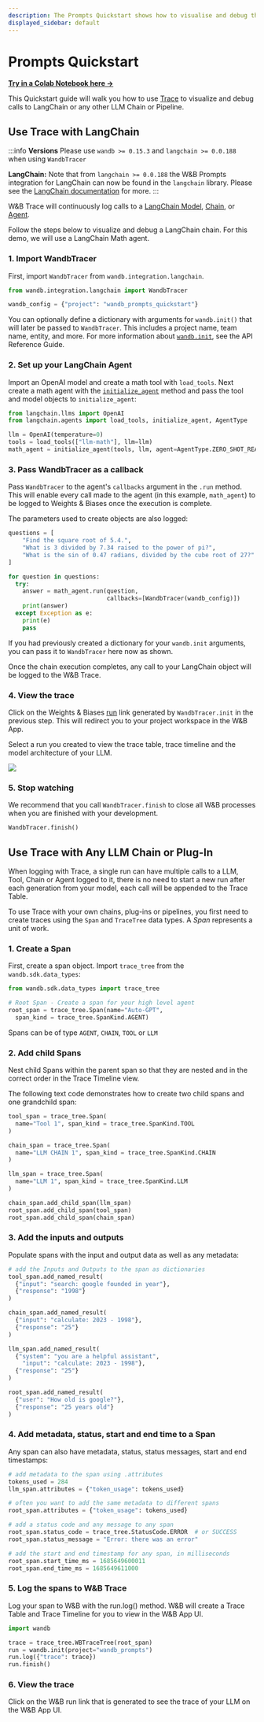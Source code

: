 ```yaml
---
description: The Prompts Quickstart shows how to visualise and debug the execution flow of your LLM chains and pipelines
displayed_sidebar: default
---
```


# Prompts Quickstart

[**Try in a Colab Notebook here →**](http://wandb.me/prompts-quickstart)

<head>
  <title>Prompts Quickstart</title>
</head>

This Quickstart guide will walk you how to use [Trace](intro.md) to visualize and debug calls to LangChain or any other LLM Chain or Pipeline.

<!-- This Quickstart guide will walk you how to use Weights & Biases (W&B) Prompts tools to visualise and debug the execution flow of your LLM chains or pipelines. -->


## Use Trace with LangChain

:::info
**Versions** Please use `wandb >= 0.15.3` and `langchain >= 0.0.188` when using `WandbTracer` 

**LangChain:** Note that from `langchain >= 0.0.188` the W&B Prompts integration for LangChain can now be found in the `langchain` library. Please see the [LangChain documentation](https://python.langchain.com/en/latest/integrations/agent_with_wandb_tracing.html) for more.
:::

W&B Trace will continuously log calls to a [LangChain Model](https://python.langchain.com/en/latest/modules/models.html), [Chain](https://python.langchain.com/en/latest/modules/chains.html), or [Agent](https://python.langchain.com/en/latest/modules/agents.html).

Follow the steps below to visualize and debug a LangChain chain. For this demo, we will use a LangChain Math agent.

### 1. Import WandbTracer

First, import `WandbTracer` from `wandb.integration.langchain`.

```python
from wandb.integration.langchain import WandbTracer

wandb_config = {"project": "wandb_prompts_quickstart"}
```

You can optionally define a dictionary with arguments for `wandb.init()` that will later be passed to `WandbTracer`. This includes a project name, team name, entity, and more. For more information about [`wandb.init`](../../ref/python/init.md), see the API Reference Guide.


### 2. Set up your LangChain Agent
Import an OpenAI model and create a math tool with `load_tools`. Next create a math agent with the [`initialize_agent`](https://python.langchain.com/en/latest/_modules/langchain/agents/initialize.html) method and pass the tool and model objects to `initialize_agent`:

```python
from langchain.llms import OpenAI
from langchain.agents import load_tools, initialize_agent, AgentType

llm = OpenAI(temperature=0)
tools = load_tools(["llm-math"], llm=llm)
math_agent = initialize_agent(tools, llm, agent=AgentType.ZERO_SHOT_REACT_DESCRIPTION)
```

### 3. Pass WandbTracer as a callback

Pass `WandbTracer` to the agent's `callbacks` argument in the `.run` method. This will enable every call made to the agent (in this example, `math_agent`) to be logged to Weights & Biases once the execution is complete.

The parameters used to create objects are also logged:

```python
questions = [
    "Find the square root of 5.4.",
    "What is 3 divided by 7.34 raised to the power of pi?",
    "What is the sin of 0.47 radians, divided by the cube root of 27?"
]

for question in questions:
  try:
    answer = math_agent.run(question, 
                            callbacks=[WandbTracer(wandb_config)])
    print(answer)
  except Exception as e:
    print(e)
    pass
```

If you had previously created a dictionary for your `wandb.init` arguments, you can pass it to `WandbTracer` here now as shown.

Once the chain execution completes, any call to your LangChain object will be logged to the W&B Trace. 

### 4. View the trace

Click on the Weights & Biases [run](../runs/intro.md) link generated by `WandbTracer.init` in the previous step. This will redirect you to your project workspace in the W&B App. 

Select a run you created to view the trace table, trace timeline and the model architecture of your LLM. 

![](/images/prompts/trace_timeline_detailed.png)




### 5. Stop watching
We recommend that you call `WandbTracer.finish` to close all W&B processes when you are finished with your development.

```python
WandbTracer.finish()
```



## Use Trace with Any LLM Chain or Plug-In

When logging with Trace, a single run can have multiple calls to a LLM, Tool, Chain or Agent logged to it, there is no need to start a new run after each generation from your model, each call will be appended to the Trace Table.

To use Trace with your own chains, plug-ins or pipelines, you first need to create traces using the `Span` and `TraceTree` data types. A _Span_ represents a unit of work.

### 1. Create a Span
First, create a span object. Import `trace_tree` from the `wandb.sdk.data_types`:

```python
from wandb.sdk.data_types import trace_tree

# Root Span - Create a span for your high level agent
root_span = trace_tree.Span(name="Auto-GPT", 
  span_kind = trace_tree.SpanKind.AGENT)
```

Spans can be of type `AGENT`, `CHAIN`, `TOOL` or `LLM`

### 2. Add child Spans
Nest child Spans within the parent span so that they are nested and in the correct order in the Trace Timeline view. 

The following text code demonstrates how to create two child spans and one grandchild span:

```python
tool_span = trace_tree.Span(
  name="Tool 1", span_kind = trace_tree.SpanKind.TOOL
)

chain_span = trace_tree.Span(
  name="LLM CHAIN 1", span_kind = trace_tree.SpanKind.CHAIN
)

llm_span = trace_tree.Span(
  name="LLM 1", span_kind = trace_tree.SpanKind.LLM
)

chain_span.add_child_span(llm_span)
root_span.add_child_span(tool_span)
root_span.add_child_span(chain_span)
```

### 3. Add the inputs and outputs

Populate spans with the input and output data as well as any metadata: 

```python
# add the Inputs and Outputs to the span as dictionaries
tool_span.add_named_result(
  {"input": "search: google founded in year"}, 
  {"response": "1998"}
)

chain_span.add_named_result(
  {"input": "calculate: 2023 - 1998"}, 
  {"response": "25"}
)

llm_span.add_named_result(
  {"system": "you are a helpful assistant", 
    "input": "calculate: 2023 - 1998"}, 
  {"response": "25"}
)

root_span.add_named_result(
  {"user": "How old is google?"},
  {"response": "25 years old"}
)
```

### 4. Add metadata, status, start and end time to a Span

Any span can also have metadata, status, status messages, start and end timestamps:

```python
# add metadata to the span using .attributes
tokens_used = 284
llm_span.attributes = {"token_usage": tokens_used}

# often you want to add the same metadata to different spans
root_span.attributes = {"token_usage": tokens_used}

# add a status code and any message to any span
root_span.status_code = trace_tree.StatusCode.ERROR  # or SUCCESS
root_span.status_message = "Error: there was an error"

# add the start and end timestamp for any span, in milliseconds 
root_span.start_time_ms = 1685649600011
root_span.end_time_ms = 1685649611000
```

### 5. Log the spans to W&B Trace 

Log your span to W&B with the run.log() method. W&B will create a Trace Table and Trace Timeline for you to view in the W&B App UI.


```python
import wandb 

trace = trace_tree.WBTraceTree(root_span)
run = wandb.init(project="wandb_prompts")
run.log({"trace": trace})
run.finish()
```
### 6. View the trace
Click on the W&B run link that is generated to see the trace of your LLM on the W&B App UI.